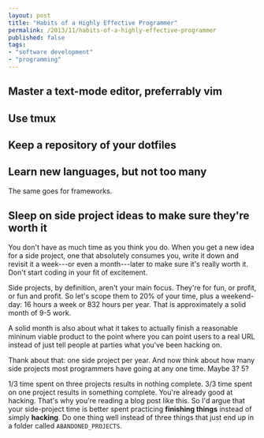 ```yaml
---
layout: post
title: "Habits of a Highly Effective Programmer"
permalink: /2013/11/habits-of-a-highly-effective-programmer
published: false
tags:
- "software development"
- "programming"
---
```


## Master a text-mode editor, preferrably vim

## Use tmux

## Keep a repository of your dotfiles

## Learn new languages, but not too many

The same goes for frameworks.

## Sleep on side project ideas to make sure they're worth it

You don't have as much time as you think you do. When you get a new idea for a side project, one that absolutely consumes you, write it down and revisit it a week---or even a month---later to make sure it's really worth it. Don't start coding in your fit of excitement.

Side projects, by definition, aren't your main focus. They're for fun, or profit, or fun and profit. So let's scope them to 20% of your time, plus a weekend-day: 16 hours a week or 832 hours per year. That is approximately a solid month of 9-5 work.

A solid month is also about what it takes to actually finish a reasonable mininum viable product to the point where you can point users to a real URL instead of just tell people at parties what you've been hacking on.

Thank about that: one side project per year. And now think about how many side projects most programmers have going at any one time. Maybe 3? 5?

1/3 time spent on three projects results in nothing complete. 3/3 time spent on one project results in something complete. You're already good at hacking. That's why you're reading a blog post like this. So I'd argue that your side-project time is better spent practicing **finishing things** instead of simply **hacking**. Do one thing well instead of three things that just end up in a folder called `ABANDONED_PROJECTS`.

## 
